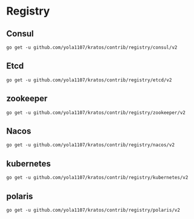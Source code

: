 # Registry

## Consul

```shell
go get -u github.com/yola1107/kratos/contrib/registry/consul/v2
```

## Etcd

```shell
go get -u github.com/yola1107/kratos/contrib/registry/etcd/v2
```

## zookeeper

```shell
go get -u github.com/yola1107/kratos/contrib/registry/zookeeper/v2
```

## Nacos

```shell
go get -u github.com/yola1107/kratos/contrib/registry/nacos/v2
```

## kubernetes

```shell
go get -u github.com/yola1107/kratos/contrib/registry/kubernetes/v2
```

## polaris

```shell
go get -u github.com/yola1107/kratos/contrib/registry/polaris/v2
```